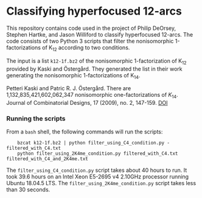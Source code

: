 # Classifying hyperfocused 12-arcs

This repository contains code used in the project of Philip DeOrsey, Stephen Hartke, and Jason Williford to classify hyperfocused 12-arcs.
The code consists of two Python 3 scripts that filter the nonisomorphic 1-factorizations of K<sub>12</sub> according to two conditions.

The input is a list `k12-1f.bz2` of the nonisomorphic 1-factorization of K<sub>12</sub> provided by Kaski and Östergård.
They generated the list in their work generating the nonisomorphic 1-factorizations of K<sub>14</sub>.

Petteri Kaski and Patric R. J. Östergård. There are 1,132,835,421,602,062,347 nonisomorphic one-factorizations of $K_{14}$. Journal of Combinatorial Designs, 17 (2009), no. 2, 147-159.
[DOI](https://doi.org/10.1002/jcd.20188)

### Running the scripts

From a `bash` shell, the following commands will run the scripts:

```
    bzcat k12-1f.bz2 | python filter_using_C4_condition.py - filtered_with_C4.txt
    python filter_using_2K4me_condition.py filtered_with_C4.txt filtered_with_C4_and_2K4me.txt
```

The `filter_using_C4_condition.py` script takes about 40 hours to run.
It took 39.6 hours on an Intel Xeon E5-2695 v4 2.10GHz processor running Ubuntu 18.04.5 LTS.
The `filter_using_2K4me_condition.py` script takes less than 30 seconds.
